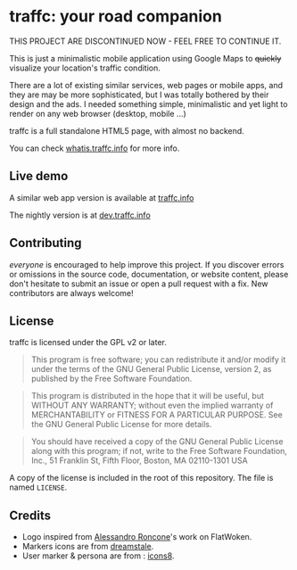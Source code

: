 # traffc: your road companion

THIS PROJECT ARE DISCONTINUED NOW - FEEL FREE TO CONTINUE IT.

This is just a minimalistic mobile application using Google Maps to ~~quickly~~ visualize your location's traffic condition.

There are a lot of existing similar services, web pages or mobile apps, and they are may be more sophisticated, but I was totally bothered by their design and the ads.
I needed something simple, minimalistic and yet light to render on any web browser (desktop, mobile ...)

traffc is a full standalone HTML5 page, with almost no backend.

You can check [whatis.traffc.info](http://whatis.traffc.info/) for more info.

## Live demo
A similar web app version is available at [traffc.info](http://traffc.info/)

The nightly version is at [dev.traffc.info](http://dev.traffc.info/)

## Contributing

_everyone_ is encouraged to help improve this project.
If you discover errors or omissions in the source code, documentation, or website content, please don't hesitate to submit an issue or open a pull request with a fix.
New contributors are always welcome!

## License

traffc is licensed under the GPL v2 or later.

> This program is free software; you can redistribute it and/or modify it under the terms of the GNU General Public License, version 2, as published by the Free Software Foundation.

> This program is distributed in the hope that it will be useful, but WITHOUT ANY WARRANTY; without even the implied warranty of MERCHANTABILITY or FITNESS FOR A PARTICULAR PURPOSE. See the GNU General Public License for more details.

> You should have received a copy of the GNU General Public License along with this program; if not, write to the Free Software Foundation, Inc., 51 Franklin St, Fifth Floor, Boston, MA 02110-1301 USA

A copy of the license is included in the root of this repository. The file is named `LICENSE`.

## Credits
- Logo inspired from [Alessandro Roncone](https://github.com/alecive/FlatWoken)'s work on FlatWoken.
- Markers icons are from [dreamstale](http://www.dreamstale.com/free-downloads/).
- User marker & persona are from : [icons8](https://icons8.com/)</a>.
